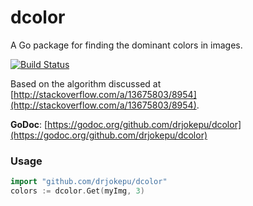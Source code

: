 # dcolor
A Go package for finding the dominant colors in images.

[![Build Status](https://travis-ci.org/drjokepu/dcolor.svg?branch=master)](https://travis-ci.org/drjokepu/dcolor)

Based on the algorithm discussed at [http://stackoverflow.com/a/13675803/8954](http://stackoverflow.com/a/13675803/8954).

**GoDoc**: [https://godoc.org/github.com/drjokepu/dcolor](https://godoc.org/github.com/drjokepu/dcolor)

### Usage

```go
import "github.com/drjokepu/dcolor"
colors := dcolor.Get(myImg, 3)
```